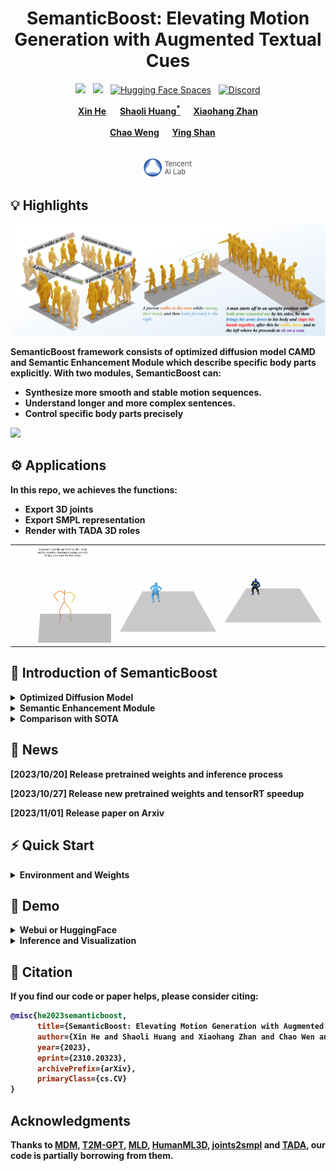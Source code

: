 <div align="center">

<h1> SemanticBoost: Elevating Motion Generation with Augmented Textual Cues </h1>

  <a href='https://arxiv.org/abs/2310.20323'><img src='https://img.shields.io/badge/ArXiv-PDF-red'></a> &nbsp; <a href='https://blackgold3.github.io/SemanticBoost/'><img src='https://img.shields.io/badge/Project-Page-Green'></a> &nbsp; [![Hugging Face Spaces](https://img.shields.io/badge/%F0%9F%A4%97%20Hugging%20Face-Spaces-blue)](https://huggingface.co/spaces/Kleinhe/SemanticBoost)  &nbsp; [![Discord](https://dcbadge.vercel.app/api/server/rrayYqZ4tf?style=flat)](https://discord.gg/rrayYqZ4tf)


<div>
    <b><a href="https://github.com/blackgold3" target="_blank">Xin He</a></b> &emsp;
    <b><a href="https://scholar.google.com/citations?user=o31BPFsAAAAJ&hl=en" target="_blank">Shaoli Huang<sup>*</sup></a> &emsp;
    <b><a href="https://xiaohangzhan.github.io/" target="_blank">Xiaohang Zhan</a><br></b>  <br>
    <b><a href="https://scholar.google.com/citations?user=pRA19-8AAAAJ&hl=en" target="_blank">Chao Weng</a></b> &emsp;
    <b><a href="https://scholar.google.com/citations?user=4oXBp9UAAAAJ&hl=zh-TW" target="_blank">Ying Shan</a></b> &emsp;
</div>
<br>

<a href="https://ai.tencent.com/ailab/zh/index"><img src='figs/ailab.png' width=80></a>


</div>

## 💡 Highlights

<img src="figs/teaser.png" alt="Alt text" title="Our method">

SemanticBoost framework consists of optimized diffusion model **CAMD** and **Semantic Enhancement Module** which describe specific body parts explicitly. With two modules, SemanticBoost can:

- Synthesize more smooth and stable motion sequences.
- Understand longer and more complex sentences.
- Control specific body parts precisely

<img src="figs/teaser.gif"> 

## ⚙ Applications


In this repo, we achieves the functions:

- Export 3D joints
- Export SMPL representation
- Render with TADA 3D roles

<table>
  <tr>
    <td><img src="figs/joints.gif"></td>
    <td><img src="figs/mesh.gif"></td>
    <td><img src="figs/batman.gif"></td>
  </tr>
</table>

## 📰 Introduction of SemanticBoost

<details>
  <summary><b>Optimized Diffusion Model</b></summary>
  <img src="figs/framework.png">
</details>

<details>
  <summary><b>Semantic Enhancement Module</b></summary>
  <img src="figs/semantic.png">
</details>

<details>
  <summary><b>Comparison with SOTA</b></summary>
  <img src="figs/results.png">
</details>

## 📢 News

[2023/10/20] **Release pretrained weights and inference process**

[2023/10/27] **Release new pretrained weights and tensorRT speedup**

[2023/11/01] **Release paper on Arxiv**

## ⚡️ Quick Start

<details>
  <summary><b>Environment and Weights</b></summary>

### 1. Dependencies

```sh
python install -r requirements.txt
```

### 2. Linux Package - Debian (EGL package for render)
```sh
sudo apt-get install freeglut3-dev
```

### 3. Pretrained Weights
```sh
bash scripts/prepare.sh
```

### 4. (Optional) TADA Support

- Download Choice 1

  - Download charactors in 
  > https://drive.google.com/file/d/1rbkIpRmvPaVD9AJeCxWqBBYHkRIwrNmC/view

  - Download Init Pose in

  > https://tada.is.tue.mpg.de/download.php

  - Save two zip files in the root dir and then run command

  ```sh
  bash scripts/tada_process.sh
  ```

- Download Choice 2

  ```sh
  bash scripts/tada_goole.sh
  ```

### 5. (Optional) TensorRT Inference

- Download TensorRT SDK, we test with TensorRT-8.6.0 and pytorch 2.0.1
  > https://developer.nvidia.com/nvidia-tensorrt-8x-download

- Set environment

  ```sh
  export LD_LIBRARY_PATH=/data/TensorRT-8.6.0.12/lib:$LD_LIBRARY_PATH
  export PATH=/data/TensorRT-8.6.0.12/bin:$PATH
  ```

- Install python api

  ```sh
  pip install /data/TensorRT-8.6.0.12/python/tensorrt-8.6.0-cp39-none-linux_x86_64.whl
  ```

- Export TensorRT engine

  ```sh
  bash scripts/quanti.sh
  ```

</details>

## 👀 Demo

<details>

<summary><b>Webui or HuggingFace</b></summary>

Run the following script to launch webui, then visit [0.0.0.0:7860](http://0.0.0.0:7860)

```sh
python app.py
```

</details>

<details>

<summary><b>Inference and Visualization</b></summary>

### General Visualization

```sh

#### speedup = 1 infer with TensorRT speedup = 0 load torch model

python inference.py --prompt "120, A person walks forward and sits down on the chair." --mode ncamd --size 1024 --render_mode pyrender_slow --speedup 1
```

### TADA Visualization

```sh

######## More tada_role please refer to TADA-100

python inference.py --prompt "120, A person walks forward and sits down on the chair." --mode ncamd --size 1024 --render_mode pyrender_slow --tada_role "Iron Man" --speedup 1

```

### Prompt Engineering


1. **Normal sentences** -> (Length,) Sentence

    - Example: 120, A person waks backwards and sits down on the chair.

    - PS: If do not give length, the default setting is 196 frames.

2. **Detail control with semantic enhancement** -> (Length,) Sentence. During the process, (the person moves to [position],) (the person looks [head orientation],) (his left forearm moves to [left forearm position]).

    - Example: 120, A person walks. During the process, the person moves to the south, the person looks forward downward, then leftward backward, his left forearm moves to body's beside, then left front, left back repeatly.

3. **Long motion synthesis with DoubleTake strategy** -> (Length1, ) Sentence1 | (Length2, ) Sentence2 | ...

    - Example: 100, A person walks forward. | 120, A person dances in place. | 100, A person walks backwards.

    - PS: It will synthesize with DoubleTake when "|" is in the sentences.



</details>

## 📖 Citation

If you find our code or paper helps, please consider citing:

```bibtex
@misc{he2023semanticboost,
      title={SemanticBoost: Elevating Motion Generation with Augmented Textual Cues}, 
      author={Xin He and Shaoli Huang and Xiaohang Zhan and Chao Wen and Ying Shan},
      year={2023},
      eprint={2310.20323},
      archivePrefix={arXiv},
      primaryClass={cs.CV}
}
```

## Acknowledgments

Thanks to [MDM](https://github.com/ChenFengYe/motion-latent-diffusion), [T2M-GPT](https://github.com/Mael-zys/T2M-GPT), [MLD](https://github.com/ChenFengYe/motion-latent-diffusion),  [HumanML3D](https://github.com/EricGuo5513/HumanML3D), [joints2smpl](https://github.com/wangsen1312/joints2smpl) and [TADA](https://github.com/TingtingLiao/TADA), our code is partially borrowing from them.
